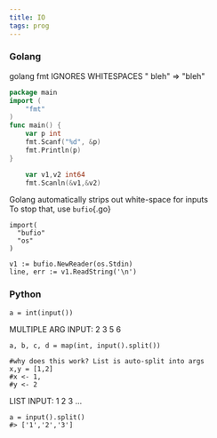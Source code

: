 ```yaml
---
title: IO
tags: prog
---
```


### Golang

golang fmt IGNORES WHITESPACES  " bleh" => "bleh"

```{.go filename="singleinput.go"}
package main
import (
	"fmt"
)
func main() {
	var p int
	fmt.Scanf("%d", &p)
	fmt.Println(p)
}

```

```{.go filename="multiplearg_input.go"}
	var v1,v2 int64
	fmt.Scanln(&v1,&v2)
```

Golang automatically strips out white-space for inputs  
To stop that, use `bufio`{.go}  

```{.go}
import(
  "bufio"
  "os"
)

v1 := bufio.NewReader(os.Stdin)
line, err := v1.ReadString('\n')
```


### Python

```{.python filename="singleinput.py"}
a = int(input())
```

MULTIPLE ARG INPUT: 2 3 5 6
```{.python filename="multiplearg_input.py"}
a, b, c, d = map(int, input().split())

#why does this work? List is auto-split into args
x,y = [1,2]
#x <- 1, 
#y <- 2
```

LIST INPUT: 1 2 3 ...
```{.python filename="listinput.py"}
a = input().split()
#> ['1','2','3']
```